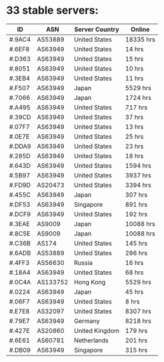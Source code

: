 # 33 stable servers:

| ID | ASN | Server Country | Online |
| ------ | ------ | ------ | ------ |
| #.9AC4 | AS53889 | United States | 18335 hrs |
| #.6EF8 | AS63949 | United States | 14 hrs |
| #.D363 | AS63949 | United States | 15 hrs |
| #.8051 | AS63949 | United States | 10 hrs |
| #.3EB4 | AS63949 | United States | 11 hrs |
| #.F507 | AS63949 | Japan | 5529 hrs |
| #.7066 | AS63949 | Japan | 1724 hrs |
| #.A495 | AS63949 | United States | 717 hrs |
| #.39CD | AS63949 | United States | 37 hrs |
| #.07F7 | AS63949 | United States | 13 hrs |
| #.0E7E | AS63949 | United States | 25 hrs |
| #.DDA9 | AS63949 | United States | 23 hrs |
| #.285D | AS63949 | United States | 18 hrs |
| #.643D | AS63949 | United States | 1594 hrs |
| #.5B97 | AS63949 | United States | 3937 hrs |
| #.FD9D | AS20473 | United States | 3394 hrs |
| #.455C | AS63949 | Japan | 307 hrs |
| #.DF53 | AS63949 | Singapore | 891 hrs |
| #.DCF9 | AS63949 | United States | 192 hrs |
| #.3EAE | AS9009 | Japan | 10088 hrs |
| #.8C5E | AS9009 | Japan | 10088 hrs |
| #.C36B | AS174 | United States | 145 hrs |
| #.6ADB | AS53889 | United States | 286 hrs |
| #.4FF3 | AS56630 | Russia | 16 hrs |
| #.18A4 | AS63949 | United States | 68 hrs |
| #.0C4A | AS133752 | Hong Kong | 5529 hrs |
| #.0224 | AS63949 | Japan | 45 hrs |
| #.06F7 | AS63949 | United States | 8 hrs |
| #.E7E8 | AS32097 | United States | 8307 hrs |
| #.79E7 | AS63949 | Germany | 8218 hrs |
| #.427E | AS20860 | United Kingdom | 179 hrs |
| #.6E61 | AS60781 | Netherlands | 201 hrs |
| #.DB09 | AS63949 | Singapore | 315 hrs |

